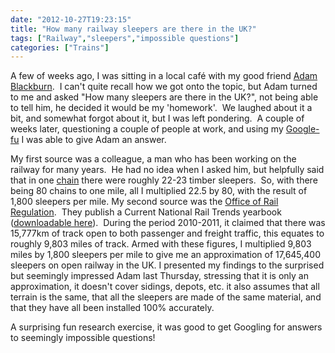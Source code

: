 ```yaml
---
date: "2012-10-27T19:23:15"
title: "How many railway sleepers are there in the UK?"
tags: ["Railway","sleepers","impossible questions"]
categories: ["Trains"]
---
```


A few of weeks ago, I was sitting in a local café with my good friend [Adam Blackburn][1].  I can't quite recall how we got onto the topic, but Adam turned to me and asked "How many sleepers are there in the UK?", not being able to tell him, he decided it would be my 'homework'.  We laughed about it a bit, and somewhat forgot about it, but I was left pondering.  A couple of weeks later, questioning a couple of people at work, and using my [Google-fu][2] I was able to give Adam an answer. 
 
My first source was a colleague, a man who has been working on the railway for many years.  He had no idea when I asked him, but helpfully said that in one [chain][3] there were roughly 22-23 timber sleepers.  So, with there being 80 chains to one mile, all I multiplied 22.5 by 80, with the result of 1,800 sleepers per mile. 
My second source was the [Office of Rail Regulation][4].  They publish a Current National Rail Trends yearbook ([downloadable here][5]).  During the period 2010-2011, it claimed that there was 15,777km of track open to both passenger and freight traffic, this equates to roughly 9,803 miles of track. 
Armed with these figures, I multiplied 9,803 miles by 1,800 sleepers per mile to give me an approximation of 17,645,400 sleepers on open railway in the UK. 
I presented my findings to the surprised but seemingly impressed Adam last Thursday, stressing that it is only an approximation, it doesn't cover sidings, depots, etc. it also assumes that all terrain is the same, that all the sleepers are made of the same material, and that they have all been installed 100% accurately. 
 
A surprising fun research exercise, it was good to get Googling for answers to seemingly impossible questions!

  [1]: http://adamblackburnfineartist.weebly.com/
  [2]: http://en.wiktionary.org/wiki/Google-fu
  [3]: http://en.wikipedia.org/wiki/Chain_(unit)
  [4]: http://www.rail-reg.gov.uk/
  [5]: http://www.rail-reg.gov.uk/server/show/nav.2026
